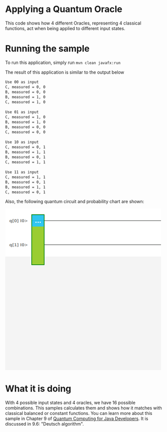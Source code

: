 # Applying a Quantum Oracle

This code shows how 4 different Oracles, representing 4 classical functions, act when 
being applied to different input states.

# Running the sample

To run this application, simply run
`mvn clean javafx:run`

The result of this application is similar to the output below
```
Use 00 as input
C, measured = 0, 0
B, measured = 0, 0
B, measured = 1, 0
C, measured = 1, 0

Use 01 as input
C, measured = 1, 0
B, measured = 1, 0
B, measured = 0, 0
C, measured = 0, 0

Use 10 as input
C, measured = 0, 1
B, measured = 1, 1
B, measured = 0, 1
C, measured = 1, 1

Use 11 as input
C, measured = 1, 1
B, measured = 0, 1
B, measured = 1, 1
C, measured = 0, 1
```

Also, the following quantum circuit and probability chart are shown:

![applying oracle](/resources/ch9-applyoracle.png)


# What it is doing

With 4 possible input states and 4 oracles, we have 16 possible combinations. This samples calculates them
and shows how it matches with classical balanced or constant functions.
You can learn more about this sample in Chapter 9 of [Quantum Computing for Java Developers](https://www.manning.com/books/quantum-computing-for-java-developers?a_aid=quantumjava&a_bid=e5166ab9). It is discussed in 9.6: "Deutsch algorithm".
